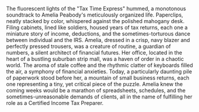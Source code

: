 The fluorescent lights of the "Tax Time Express" hummed, a monotonous soundtrack to Amelia Peabody's meticulously organized life.  Paperclips, neatly stacked by color, whispered against the polished mahogany desk.  Filing cabinets, lined like soldiers, housed years of tax returns, each one a miniature story of income, deductions, and the sometimes-torturous dance between individual and the IRS.  Amelia, dressed in a crisp, navy blazer and perfectly pressed trousers, was a creature of routine, a guardian of numbers, a silent architect of financial futures.  Her office, located in the heart of a bustling suburban strip mall, was a haven of order in a chaotic world.  The aroma of stale coffee and the rhythmic clatter of keyboards filled the air, a symphony of financial anxieties.  Today, a particularly daunting pile of paperwork stood before her, a mountain of small business returns, each one representing a tiny, yet critical piece of the puzzle.  Amelia knew the coming weeks would be a marathon of spreadsheets, schedules, and the sometimes-unreasonable demands of clients, all in the name of fulfilling her role as a Certified Income Tax Preparer.
